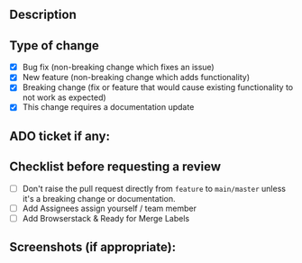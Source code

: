<!--- Provide a general summary of your changes in the Title above -->

## Description
<!--- Describe your changes in detail -->

## Type of change

- [x] Bug fix (non-breaking change which fixes an issue)
- [x] New feature (non-breaking change which adds functionality)
- [x] Breaking change (fix or feature that would cause existing functionality to not work as expected)
- [x] This change requires a documentation update

## ADO ticket if any:

## Checklist before requesting a review

- [ ] Don't raise the pull request directly from `feature` to `main/master` unless it's a breaking change or documentation.
- [ ] Add Assignees assign yourself / team member
- [ ] Add Browserstack & Ready for Merge Labels

## Screenshots (if appropriate):
